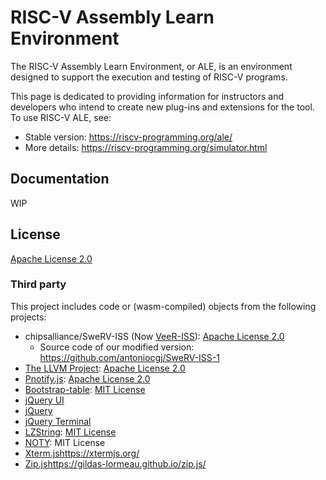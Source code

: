 # RISC-V Assembly Learn Environment

The RISC-V Assembly Learn Environment, or ALE, is an environment designed to support the execution and testing of RISC-V programs.

This page is dedicated to providing information for instructors and developers who intend to create new plug-ins and extensions for the tool.
To use RISC-V ALE, see:

- Stable version: https://riscv-programming.org/ale/
- More details: https://riscv-programming.org/simulator.html

## Documentation

WIP

## License

[Apache License 2.0](./LICENSE)

### Third party 
This project includes code or (wasm-compiled) objects from the following projects:

- chipsalliance/SweRV-ISS (Now [VeeR-ISS](https://github.com/chipsalliance/VeeR-ISS)): [Apache License 2.0](./modules/LICENSE_whisper)
  - Source code of our modified version: https://github.com/antoniocgj/SweRV-ISS-1
- [The LLVM Project](http://llvm.org): [Apache License 2.0](./modules/LICENSE_clang_lld)
- [Pnotify.js](https://github.com/sciactive/pnotify): [Apache License 2.0](https://github.com/sciactive/pnotify/blob/master/LICENSE)
- [Bootstrap-table](https://bootstrap-table.com): [MIT License](https://github.com/wenzhixin/bootstrap-table/blob/develop/LICENSE)
- [jQuery UI](http://jqueryui.com)
- [jQuery](http://jquery.org/license)
- [jQuery Terminal](https://terminal.jcubic.pl)
- [LZString](https://github.com/pieroxy/lz-string): [MIT License](https://github.com/pieroxy/lz-string/blob/master/LICENSE)
- [NOTY](https://github.com/needim/noty): MIT License
- [Xterm.js](https://xtermjs.org/)https://xtermjs.org/
- [Zip.js](https://gildas-lormeau.github.io/zip.js/)https://gildas-lormeau.github.io/zip.js/
